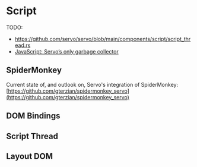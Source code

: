 <!-- TODO: needs copyediting -->

# Script

TODO:

- <https://github.com/servo/servo/blob/main/components/script/script_thread.rs>
- [JavaScript: Servo’s only garbage collector](https://research.mozilla.org/2014/08/26/javascript-servos-only-garbage-collector/)

## SpiderMonkey

Current state of, and outlook on, Servo's integration of SpiderMonkey: [[https://github.com/gterzian/spidermonkey_servo](https://github.com/gterzian/spidermonkey_servo) ](https://github.com/servo/servo/wiki/Servo-and-SpiderMonkey-Report)

## DOM Bindings

## Script Thread

## Layout DOM
